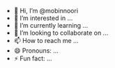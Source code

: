 - 👋 Hi, I’m @mobinnoori
- 👀 I’m interested in ...
- 🌱 I’m currently learning ...
- 💞️ I’m looking to collaborate on ...
- 📫 How to reach me ...
- 😄 Pronouns: ...
- ⚡ Fun fact: ...

<!---
mobinnoori/mobinnoori is a ✨ special ✨ repository because its `README.md` (this file) appears on your GitHub profile.
You can click the Preview link to take a look at your changes.
--->
